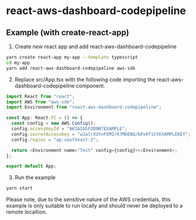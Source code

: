 # react-aws-dashboard-codepipeline

## Example (with create-react-app)

1. Create new react app and add react-aws-dashboard-codepipeline
```bash
yarn create react-app my-app --template typescript
cd my-app
yarn add react-aws-dashboard-codepipeline aws-sdk
```

2. Replace src/App.tsx with the following code importing the react-aws-dashboard-codepipeline component.
```typescript
import React from "react";
import AWS from "aws-sdk";
import Environment from "react-aws-dashboard-codepipeline";

const App: React.FC = () => {
  const config = new AWS.Config();
  config.accessKeyId = "AKIAIOSFODNN7EXAMPLE";
  config.secretAccessKey = "wJalrXUtnFEMI/K7MDENG/bPxRfiCYEXAMPLEKEY";
  config.region = "ap-southeast-2";

  return <Environment name="Test" config={config}></Environment>;
};

export default App;
```

3. Run the example
```bash
yarn start
```

Please note, due to the sensitive nature of the AWS credentials, this example is only suitable to run locally and should never be deployed to a remote localtion.
